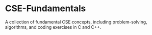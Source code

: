 # CSE-Fundamentals
A collection of fundamental CSE concepts, including problem-solving, algorithms, and coding exercises in C and C++.
